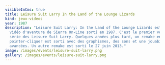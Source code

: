 ```yaml
---
visibleInCms: true
title: Leisure Suit Larry In the Land of the Lounge Lizards
kind: jeux-videos
year: 1987
description: "Leisure Suit Larry: In the Land of the Lounge Lizards est un jeu
  vidéo d'aventure de Sierra On-Line sorti en 1987. C'est le premier volet de la
  série des Leisure Suit Larry. Quelques années plus tard, un remake en
  pointer-cliquer est sorti avec des graphismes, des sons et une jouabilité plus
  avancées. Un autre remake est sorti le 27 juin 2013."
image: /images/events/leisure-suit-larry.png
gallery: /images/events/leisure-suit-larry.png
---
```

